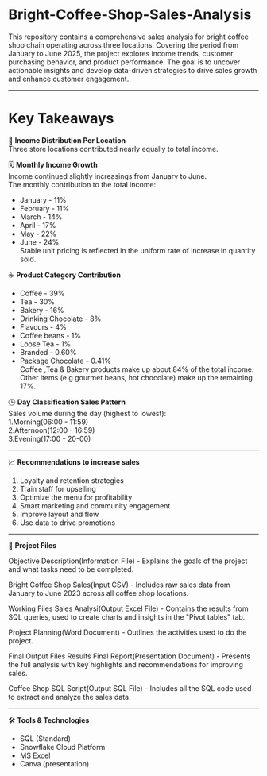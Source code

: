 # Bright-Coffee-Shop-Sales-Analysis
This repository contains a comprehensive sales analysis for bright coffee shop chain operating across three locations. Covering the period from January to June 2025, the project explores income trends, customer purchasing behavior, and product performance. The goal is to uncover actionable insights and develop data-driven strategies to drive sales growth and enhance customer engagement.

***
# Key Takeaways<br>
📍 **Income Distribution Per Location** <br>
 Three store locations contributed nearly equally to total income.

🗓️ **Monthly Income Growth** <br>
Income continued slightly increasings from January to June.<br>
The monthly contribution to the total income:
- January - 11%
- February - 11%
- March - 14%
- April - 17%
- May - 22%
- June - 24% <br>
Stable unit pricing is reflected in the uniform rate of increase in quantity sold.

☕ **Product Category Contribution**  
- Coffee - 39%
- Tea - 30%
- Bakery - 16%
- Drinking Chocolate - 8%
- Flavours - 4%
- Coffee beans - 1%
- Loose Tea - 1%
- Branded - 0.60%
- Package Chocolate - 0.41%<br>
Coffee ,Tea & Bakery products make up about 84% of the total income.<br>
Other items (e.g gourmet beans, hot chocolate) make up the remaining 17%.

🕒 **Day Classification Sales Pattern**<br>
Sales volume during the day (highest to lowest):<br>
1.Morning(06:00 - 11:59)<br>
2.Afternoon(12:00 - 16:59)<br>
3.Evening(17:00 - 20-00)
***
📈 **Recommendations to increase sales**
 1. Loyalty and retention strategies
 2. Train staff for upselling
 3. Optimize the menu for profitability
 4. Smart marketing and community engagement
 5. Improve layout and flow
 6. Use data to drive promotions
***
📂 **Project Files**

 Objective Description(Information File) -
     Explains the goals of the project and what tasks need to be completed.
     
 Bright Coffee Shop Sales(Input CSV) -
    Includes raw sales data from January to June 2023 across all coffee shop locations.
    
 Working Files
 Sales Analysi(Output Excel File) -
      Contains the results from SQL queries, used to create charts and insights in the "Pivot tables" tab.
      
 Project Planning(Word Document) -
    Outlines the activities used to do the project.
    
 Final Output Files
 Results Final Report(Presentation Document) -
    Presents the full analysis with key highlights and recommendations for improving sales.
    
 Coffee Shop SQL Script(Output SQL File) -
    Includes all the SQL code used to extract and analyze the sales data.
***
🛠️ **Tools & Technologies**
- SQL (Standard)
- Snowflake Cloud Platform
- MS Excel
- Canva (presentation)
